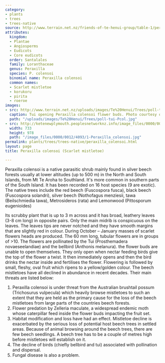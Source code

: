 ```yaml
---
category:
- plants
- trees
- trees-native
source: http://www.terrain.net.nz/friends-of-te-henui-group/table-1/peraxilla-colensoi-scarlet-mistletoe.html
attributes:
  kingdom:
  - Plantae
  - Angiosperms
  - Eudicots
  - Core eudicots
  order: Santalales
  family: Loranthaceae
  genus: Peraxilla
  species: P. colensoi
  binomial name: Peraxilla colensoi
  common names:
  - Scarlet mistletoe
  - korukoru
  - pirita
  - roeroe
images:
- src: http://www.terrain.net.nz/uploads/images/Te%20Henui/Trees/poll-tui-Pcol.jpg
  caption: Tui opening Peraxilla colensoi flower buds. Photo courtesy of Jenny Ladley.
  path: "/uploads/images/Te%20Henui/Trees/poll-tui-Pcol.jpg"
- src: http://ketenewplymouth.peoplesnetworknz.info/image_files/0000/0012/4093/1-Peraxilla_colensoi.jpg
  width: 733
  height: 978
  path: "/image_files/0000/0012/4093/1-Peraxilla_colensoi.jpg"
permalink: plants/trees/trees-native/peraxilla_colensoi.html
layout: page
title: Peraxilla colensoi (Scarlet mistletoe)

---
```

Peraxilla colensoi is a native parasitic shrub mainly found in silver beech forests usually at lower altitudes (up to 500 m) in the North and South Islands, from Mt Te Aroha to Southland. It's more common in southern parts of the South Island. It has been recorded on 16 host species (9 are exotic). The native trees include the red beech (Fuscospora fusca), black beech (Fuscospora solandri), silver beech (Nothofagus menziesii, tawa (Beilschmiedia tawa), Metrosideros (rata) and Lemonwood (Pittosporum eugenioides)

Its scrubby plant that is up to 3 m across and it has broad, leathery leaves (3-8 cm long) in opposite pairs. Only the main midrib is conspicuous on the leaves. The leaves tips are never notched and they have smooth margins that are slightly red in colour. During October – January masses of scarlet flowers heads are produced. The 60 mm long, tubular flowers are in groups of >10.
The flowers are pollinated by the Tui (Prosthemadera novaeseelandiae) and the bellbird (Anthonis melanura). the flower buds are unable to open themselves. They only open when nectar feeding birds give the top of the flower a twist. It then immediately opens and then the bird drinks the nectar inside and fertilises the flower. 
Flowering is followed by small, fleshy, oval fruit which ripens to a yellow/golden colour.
The beech mistletoes have all declined in abundance in recent decades. Their main threats are listed below:
1. Peraxilla colensoi is under threat from the Australian brushtail possum (Trichosurus vulpecula) which heavily browse mistletoes to such an extent that they are held as the primary cause for the loss of the beech mistletoes from large parts of the countries beech forests.
2. Flower predation by Zelleria maculate, a widespread endemic moth whose caterpillar feed inside the flower buds impacting the fruit set.
3. Habitat modification and loss have had an effect. Mistletoe decline is exacerbated by the serious loss of potential host beech trees in settled areas. Because of animal browsing around the beech trees, there are few beech seedlings. A beech tree has to be a couple of metres high before mistletoes will establish on it.
4. The decline of birds (chiefly bellbird and tui) associated with pollination and dispersal.
5. Fungal disease is also a problem.
